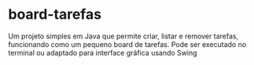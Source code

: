 # board-tarefas
Um projeto simples em Java que permite criar, listar e remover tarefas, funcionando como um pequeno board de tarefas. Pode ser executado no terminal ou adaptado para interface gráfica usando Swing
